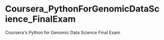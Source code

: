 # Coursera_PythonForGenomicDataScience_FinalExam
Coursera's Python for Genomic Data Science Final Exam
